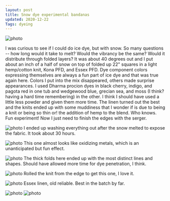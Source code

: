 ```yaml
---
layout: post
title: Snow dye experimental bandanas
updated: 2020-12-22
Tags: dyeing
---
```


![photo](https://caitlinmeyer.github.io/project-log/images/snow-2.JPG)

I was curious to see if I could do ice dye, but with snow. So many questions -- how long would it take to melt? Would the vibrancy be the same? Would it distribute through folded layers? It was about 40 degrees out and I put about an inch of a half of snow on top of folded up 22" squares in a light hemp/cotton knit, Kona PFD, and Essex PFD. Dye component colors expressing themselves are always a fun part of ice dye and that was true again here. Colors I put into the mix disappeared, others made surprise appearances. I used Dharma procion dyes in black cherry, indigo, and pagota red in one tub and wedgewood blue, grecian sea, and moss (I think? having a hard time remembering) in the other. I think I should have used a little less powder and given them more time. The linen turned out the best and the knits ended up with some muddiness that I wonder if is due to being a knit or being so thin or! the addition of hemp to the blend. Who knows. Fun experiment! Now I just need to finish the edges with the serger.

![photo](https://caitlinmeyer.github.io/project-log/images/snow-1.JPG)
I ended up washing everything out after the snow melted to expose the fabric. It took about 30 hours.

![photo](https://caitlinmeyer.github.io/project-log/images/snow-3.JPG)
This one almost looks like oxidizing metals, which is an unanticipated but fun effect.

![photo](https://caitlinmeyer.github.io/project-log/images/snow-4.JPG)
The thick folds here ended up with the most distinct lines and shapes. Should have allowed more time for dye penetration, I think.

![photo](https://caitlinmeyer.github.io/project-log/images/snow-5.JPG)
Rolled the knit from the edge to get this one, I love it.

![photo](https://caitlinmeyer.github.io/project-log/images/snow-6.JPG)
Essex linen, old reliable. Best in the batch by far.

![photo](https://caitlinmeyer.github.io/project-log/images/snow-7.JPG)
![photo](https://caitlinmeyer.github.io/project-log/images/snow-8.JPG)
